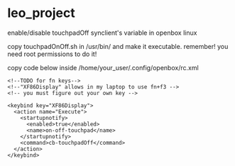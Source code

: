 # leo_project
enable/disable touchpadOff synclient's variable in openbox linux

copy touchpadOnOff.sh in /usr/bin/ and make it executable.
remember! you need root permissions to do it!

copy code below inside /home/your_user/.config/openbox/rc.xml


<!-- Keybindings for desktop switching -->
    <!--TODO for fn keys-->
    <!--"XF86Display" allows in my laptop to use fn+f3 -->
    <!-- you must figure out your own key -->

    <keybind key="XF86Display">
      <action name="Execute">
        <startupnotify>
          <enabled>true</enabled>
          <name>on-off-touchpad</name>
        </startupnotify>
        <command>cb-touchpadOff</command>
      </action>
    </keybind>
